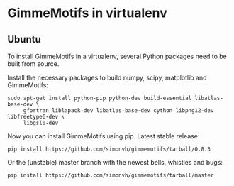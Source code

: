 # GimmeMotifs in virtualenv

## Ubuntu

To install GimmeMotifs in a virtualenv, several Python packages need to be built from source. 

Install the necessary packages to build numpy, scipy, matplotlib and GimmeMotifs:

    sudo apt-get install python-pip python-dev build-essential libatlas-base-dev \
         gfortran liblapack-dev libatlas-base-dev cython libpng12-dev libfreetype6-dev \
         libgsl0-dev

Now you can install GimmeMotifs using pip. Latest stable release:

    pip install https://github.com/simonvh/gimmemotifs/tarball/0.8.3

Or the (unstable) master branch with the newest bells, whistles and bugs:

    pip install https://github.com/simonvh/gimmemotifs/tarball/master

